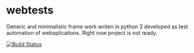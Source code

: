 # webtests
Generic and minimalistic frame work writen in python 3 developed as test automation of webaplications.
Right now project is not ready.

[![Build Status](https://travis-ci.org/rvais/webtests.svg?branch=master)](https://travis-ci.org/rvais/webtests)

